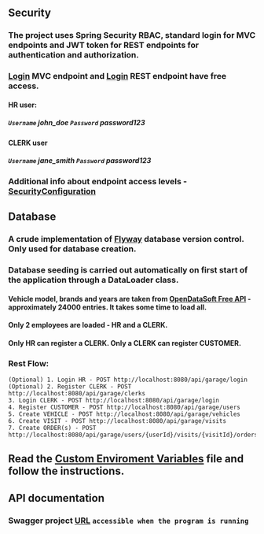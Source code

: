 ## Security
### The project uses Spring Security RBAC, standard login for MVC endpoints and JWT token for REST endpoints for authentication and authorization.
### [Login](http://localhost:8080/garage/login.html) MVC endpoint and [Login](http://localhost:8080/garage/login) REST endpoint have free access.
#### **HR user**:
##### `Username` _john_doe_ `Password` _password123_
#### **CLERK user**
##### `Username` _jane_smith_ `Password` _password123_
### Additional info about endpoint access levels - [SecurityConfiguration](https://github.com/A60-Team3/SmartGarage/blob/main/src/main/java/org/example/smartgarage/security/SecurityConfiguration.java)
## Database
### A crude implementation of [Flyway](https://flywaydb.org/) database version control. Only used for database creation.
### Database seeding is carried out automatically on first start of the application through a DataLoader class. 
#### Vehicle model, brands and years are taken from [OpenDataSoft Free API](https://public.opendatasoft.com/explore/dataset/all-vehicles-model/information/) - approximately 24000 entries. It takes some time to load all.
#### Only 2 employees are loaded - HR and a CLERK. 
#### Only HR can register a CLERK. Only a CLERK can register CUSTOMER.
### Rest Flow:
    (Optional) 1. Login HR - POST http://localhost:8080/api/garage/login
    (Optional) 2. Register CLERK - POST http://localhost:8080/api/garage/clerks
    3. Login CLERK - POST http://localhost:8080/api/garage/login
    4. Register CUSTOMER - POST http://localhost:8080/api/garage/users
    5. Create VEHICLE - POST http://localhost:8080/api/garage/vehicles
    6. Create VISIT - POST http://localhost:8080/api/garage/visits
    7. Create ORDER(s) - POST http://localhost:8080/api/garage/users/{userId}/visits/{visitId}/orders"
## Read the [Custom Enviroment Variables](https://github.com/A60-Team3/SmartGarage/blob/main/.env.local) file and follow the instructions.
## API documentation
### Swagger project [URL](http://localhost:8080/swagger-ui/index.html) `accessible when the program is running`